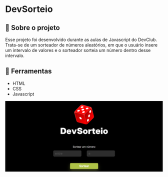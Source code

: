 <h1>
DevSorteio
</h1>

<h2>
📕 Sobre o projeto 
</h2>

<p>
Esse projeto foi desenvolvido durante as aulas de Javascript do DevClub. Trata-se de um sorteador de números aleatórios, em que o usuário insere um intervalo de valores e o sorteador sorteia um número dentro desse intervalo.
</p>

<h2>
🔨 Ferramentas
</h2> 

<ul>
<li>HTML</li>
<li>CSS</li>
<li>Javascript</li>
</ul>

<img src="./assets/random-img.png"/>